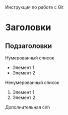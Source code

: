 Инструкция по работе с Git

# Заголовки
## Подзаголовки

Нумерованный список
* Элемент 1
* Элемент 2


Ненумерованный список
1. Элемент 1
2. Элемент 2


Дополнительная cnh